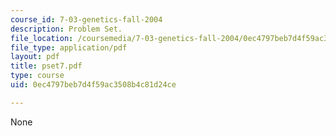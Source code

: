 ```yaml
---
course_id: 7-03-genetics-fall-2004
description: Problem Set.
file_location: /coursemedia/7-03-genetics-fall-2004/0ec4797beb7d4f59ac3508b4c81d24ce_pset7.pdf
file_type: application/pdf
layout: pdf
title: pset7.pdf
type: course
uid: 0ec4797beb7d4f59ac3508b4c81d24ce

---
```

None